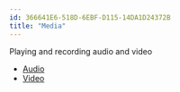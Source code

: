 ```yaml
---
id: 366641E6-518D-6EBF-D115-14DA1D24372B
title: "Media"
---
```


Playing and recording audio and video

-  [Audio](/recipes/android/media/audio)
-  [Video](/recipes/android/media/video)
